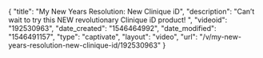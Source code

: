 {
    "title": "My New Years Resolution: New Clinique iD",
    "description": "Can’t wait to try this NEW revolutionary Clinique iD product! ",
    "videoid": "192530963",
    "date_created": "1546464992",
    "date_modified": "1546491157",
    "type": "captivate",
    "layout": "video",
    "url": "\/v\/my-new-years-resolution-new-clinique-id\/192530963"
}